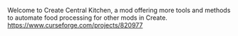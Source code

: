 Welcome to Create Central Kitchen, a mod offering more tools and methods to automate food processing for other mods in Create.
https://www.curseforge.com/projects/820977